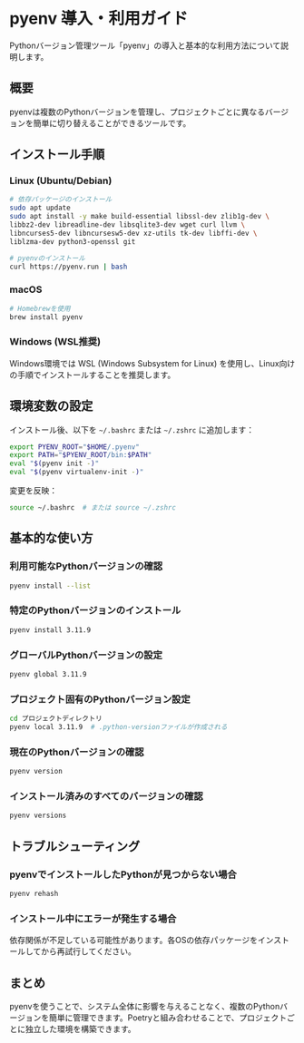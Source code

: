 # pyenv 導入・利用ガイド

Pythonバージョン管理ツール「pyenv」の導入と基本的な利用方法について説明します。

## 概要

pyenvは複数のPythonバージョンを管理し、プロジェクトごとに異なるバージョンを簡単に切り替えることができるツールです。

## インストール手順

### Linux (Ubuntu/Debian)

```bash
# 依存パッケージのインストール
sudo apt update
sudo apt install -y make build-essential libssl-dev zlib1g-dev \
libbz2-dev libreadline-dev libsqlite3-dev wget curl llvm \
libncurses5-dev libncursesw5-dev xz-utils tk-dev libffi-dev \
liblzma-dev python3-openssl git

# pyenvのインストール
curl https://pyenv.run | bash
```

### macOS

```bash
# Homebrewを使用
brew install pyenv
```

### Windows (WSL推奨)

Windows環境では WSL (Windows Subsystem for Linux) を使用し、Linux向けの手順でインストールすることを推奨します。

## 環境変数の設定

インストール後、以下を `~/.bashrc` または `~/.zshrc` に追加します：

```bash
export PYENV_ROOT="$HOME/.pyenv"
export PATH="$PYENV_ROOT/bin:$PATH"
eval "$(pyenv init -)"
eval "$(pyenv virtualenv-init -)"
```

変更を反映：

```bash
source ~/.bashrc  # または source ~/.zshrc
```

## 基本的な使い方

### 利用可能なPythonバージョンの確認

```bash
pyenv install --list
```

### 特定のPythonバージョンのインストール

```bash
pyenv install 3.11.9
```

### グローバルPythonバージョンの設定

```bash
pyenv global 3.11.9
```

### プロジェクト固有のPythonバージョン設定

```bash
cd プロジェクトディレクトリ
pyenv local 3.11.9  # .python-versionファイルが作成される
```

### 現在のPythonバージョンの確認

```bash
pyenv version
```

### インストール済みのすべてのバージョンの確認

```bash
pyenv versions
```

## トラブルシューティング

### pyenvでインストールしたPythonが見つからない場合

```bash
pyenv rehash
```

### インストール中にエラーが発生する場合

依存関係が不足している可能性があります。各OSの依存パッケージをインストールしてから再試行してください。

## まとめ

pyenvを使うことで、システム全体に影響を与えることなく、複数のPythonバージョンを簡単に管理できます。Poetryと組み合わせることで、プロジェクトごとに独立した環境を構築できます。
